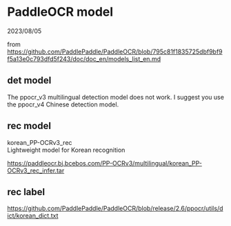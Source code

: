 # PaddleOCR model

2023/08/05

from <https://github.com/PaddlePaddle/PaddleOCR/blob/795c81f1835725dbf9bf9f5a13e0c793dfd5f243/doc/doc_en/models_list_en.md>

## det model

The ppocr_v3 multilingual detection model does not work. I suggest you use the ppocr_v4 Chinese detection model.

## rec model

korean_PP-OCRv3_rec  
Lightweight model for Korean recognition

<https://paddleocr.bj.bcebos.com/PP-OCRv3/multilingual/korean_PP-OCRv3_rec_infer.tar>

## rec label

<https://github.com/PaddlePaddle/PaddleOCR/blob/release/2.6/ppocr/utils/dict/korean_dict.txt>

